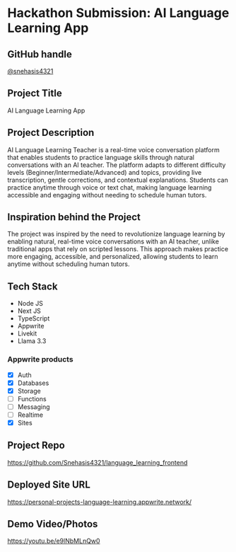 # Hackathon Submission: AI Language Learning App

## GitHub handle
[@snehasis4321](https://github.com/snehasis4321)

## Project Title
AI Language Learning App

## Project Description    
AI Language Learning Teacher is a real-time voice conversation platform that enables students to practice language skills through natural conversations with an AI teacher. The platform adapts to different difficulty levels (Beginner/Intermediate/Advanced) and topics, providing live transcription, gentle corrections, and contextual explanations. Students can practice anytime through voice or text chat, making language learning accessible and engaging without needing to schedule human tutors.

## Inspiration behind the Project  
The project was inspired by the need to revolutionize language learning by enabling natural, real-time voice conversations with an AI
teacher, unlike traditional apps that rely on scripted lessons. This approach makes practice more engaging, accessible, and
personalized, allowing students to learn anytime without scheduling human tutors.


## Tech Stack    
- Node JS
- Next JS
- TypeScript
- Appwrite
- Livekit
- Llama 3.3

### Appwrite products
- [x] Auth
- [x] Databases
- [x] Storage
- [ ] Functions
- [ ] Messaging
- [ ] Realtime
- [x] Sites

## Project Repo  
https://github.com/Snehasis4321/language_learning_frontend

## Deployed Site URL
https://personal-projects-language-learning.appwrite.network/

## Demo Video/Photos  
https://youtu.be/e9lNbMLnQw0
